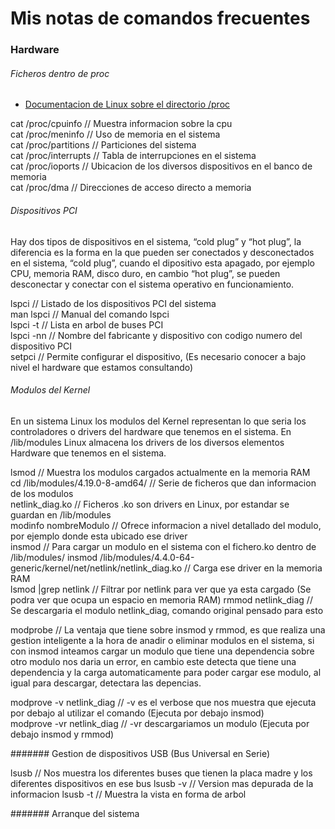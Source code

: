 # Mis notas de comandos frecuentes

### Hardware

###### Ficheros dentro de proc

*  [Documentacion de Linux sobre el directorio /proc](http://tldp.org/LDP/Linux-Filesystem-Hierarchy/html/proc.html)    

cat /proc/cpuinfo // Muestra informacion sobre la cpu  
cat /proc/meninfo // Uso de memoria en el sistema  
cat /proc/partitions // Particiones del sistema  
cat /proc/interrupts // Tabla de interrupciones en el sistema   
cat /proc/ioports // Ubicacion de los diversos dispositivos en el banco de memoria  
cat /proc/dma // Direcciones de acceso directo a memoria  

###### Dispositivos PCI

  Hay dos tipos de dispositivos en el sistema,  “cold plug” y  “hot plug”, la diferencia es la forma en la que pueden ser conectados y desconectados en el sistema, “cold plug”, cuando el dipositivo esta apagado, por ejemplo CPU, memoria RAM, disco duro, en cambio “hot plug”, se pueden desconectar y conectar con el sistema operativo en funcionamiento.  

lspci // Listado de los dispositivos PCI del sistema  
man lspci // Manual del comando lspci  
lspci -t // Lista en arbol de buses PCI  
lspci -nn // Nombre del fabricante y dispositivo con codigo numero del dispositivo PCI  
setpci // Permite configurar el dispositivo, (Es necesario conocer a bajo nivel el hardware que estamos consultando)  

###### Modulos del Kernel  

  En un sistema Linux los modulos del Kernel representan lo que seria los controladores o drivers del hardware que tenemos en el sistema. En /lib/modules Linux almacena los drivers de los diversos elementos Hardware que tenemos en el sistema.    
  
  lsmod // Muestra los modulos cargados actualmente en la memoria RAM  
  cd /lib/modules/4.19.0-8-amd64/ // Serie de ficheros que dan informacion de los modulos  
  netlink_diag.ko // Ficheros .ko son drivers en Linux, por estandar se guardan en /lib/modules  
  modinfo nombreModulo // Ofrece informacion a nivel detallado del modulo, por ejemplo donde esta ubicado ese driver  
  insmod // Para cargar un modulo en el sistema con el fichero.ko dentro de /lib/modules/ 
  insmod /lib/modules/4.4.0-64-generic/kernel/net/netlink/netlink_diag.ko // Carga ese driver en la memoria RAM  
  lsmod |grep netlink // Filtrar por netlink para ver que ya esta cargado (Se podra ver que ocupa un espacio en memoria RAM)   rmmod netlink_diag // Se descargaria el modulo netlink_diag, comando original pensado para esto
  
  modprobe // La ventaja que tiene sobre insmod y rmmod, es que realiza una gestion inteligente a la hora de anadir o eliminar modulos en el sistema, si con insmod inteamos cargar un modulo que tiene una dependencia sobre otro modulo nos daria un error, en cambio este detecta que tiene una dependencia y la carga automaticamente para poder cargar ese modulo, al igual para descargar, detectara las depencias.  
  
  modprove -v netlink_diag // -v es el verbose que nos muestra que ejecuta por debajo al utilizar el comando (Ejecuta por debajo insmod)  
  modprove -vr netlink_diag // -vr descargariamos un modulo (Ejecuta por debajo insmod y rmmod)  
  
  ####### Gestion de dispositivos USB  (Bus Universal en Serie)
  
  lsusb // Nos muestra los diferentes buses que tienen la placa madre y los diferentes dispositivos en ese bus
  lsusb -v // Version mas depurada de la informacion
  lsusb -t // Muestra la vista en forma de arbol
  
  ####### Arranque del sistema
  
  
  
   
  
  
  
  
  

